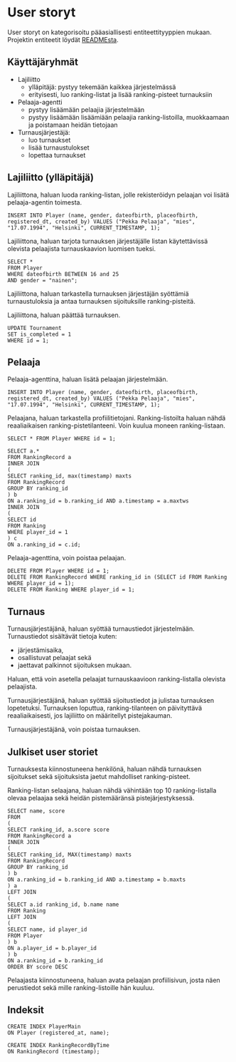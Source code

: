 # User storyt

User storyt on kategorisoitu pääasiallisesti entiteettityyppien mukaan. Projektin entiteetit löydät [READMEsta](README.md#entiteetit).

## Käyttäjäryhmät
* Lajiliitto
    - ylläpitäjä: pystyy tekemään kaikkea järjestelmässä
    - erityisesti, luo ranking-listat ja lisää ranking-pisteet turnauksiin
* Pelaaja-agentti
    - pystyy lisäämään pelaajia järjestelmään
    - pystyy lisäämään lisäämiään pelaajia ranking-listoilla, muokkaamaan ja poistamaan heidän tietojaan
* Turnausjärjestäjä:
    - luo turnaukset
    - lisää turnaustulokset
    - lopettaa turnaukset

## Lajiliitto (ylläpitäjä)
Lajiliittona, haluan luoda ranking-listan, jolle rekisteröidyn pelaajan voi lisätä pelaaja-agentin toimesta.
```
INSERT INTO Player (name, gender, dateofbirth, placeofbirth, registered_dt, created_by) VALUES ("Pekka Pelaaja", "mies", "17.07.1994", "Helsinki", CURRENT_TIMESTAMP, 1);
```
Lajiliittona, haluan tarjota turnauksen järjestäjälle listan käytettävissä olevista pelaajista turnauskaavion luomisen tueksi.
```
SELECT * 
FROM Player 
WHERE dateofbirth BETWEEN 16 and 25
AND gender = "nainen";
```

Lajiliittona, haluan tarkastella turnauksen järjestäjän syöttämiä turnaustuloksia ja antaa turnauksen sijoituksille ranking-pisteitä.

Lajiliittona, haluan päättää turnauksen.

```
UPDATE Tournament 
SET is_completed = 1
WHERE id = 1;
```

## Pelaaja
Pelaaja-agenttina, haluan lisätä pelaajan järjestelmään.
```
INSERT INTO Player (name, gender, dateofbirth, placeofbirth, registered_dt, created_by) VALUES ("Pekka Pelaaja", "mies", "17.07.1994", "Helsinki", CURRENT_TIMESTAMP, 1);
```

Pelaajana, haluan tarkastella profiilitietojani. Ranking-listoilta haluan nähdä reaaliaikaisen ranking-pistetilanteeni. Voin kuulua moneen ranking-listaan.
```
SELECT * FROM Player WHERE id = 1;
```

```
SELECT a.*
FROM RankingRecord a
INNER JOIN 
(
SELECT ranking_id, max(timestamp) maxts
FROM RankingRecord
GROUP BY ranking_id
) b
ON a.ranking_id = b.ranking_id AND a.timestamp = a.maxtws
INNER JOIN
(
SELECT id
FROM Ranking 
WHERE player_id = 1
) c
ON a.ranking_id = c.id;
```

Pelaaja-agenttina, voin poistaa pelaajan. 
```
DELETE FROM Player WHERE id = 1;
DELETE FROM RankingRecord WHERE ranking_id in (SELECT id FROM Ranking WHERE player_id = 1);
DELETE FROM Ranking WHERE player_id = 1;
```

## Turnaus
Turnausjärjestäjänä, haluan syöttää turnaustiedot järjestelmään. Turnaustiedot sisältävät tietoja kuten:

* järjestämisaika,
* osallistuvat pelaajat sekä
* jaettavat palkinnot sijoituksen mukaan.

Haluan, että voin asetella pelaajat turnauskaavioon ranking-listalla olevista pelaajista.

Turnausjärjestäjänä, haluan syöttää sijoitustiedot ja julistaa turnauksen lopetetuksi. Turnauksen loputtua, ranking-tilanteen on päivityttävä reaaliaikaisesti, jos lajiliitto on määritellyt pistejakauman.

Turnausjärjestäjänä, voin poistaa turnauksen.

## Julkiset user storiet
Turnauksesta kiinnostuneena henkilönä, haluan nähdä turnauksen sijoitukset sekä sijoituksista jaetut mahdolliset ranking-pisteet.

Ranking-listan selaajana, haluan nähdä vähintään top 10 ranking-listalla olevaa pelaajaa sekä heidän pistemääränsä pistejärjestyksessä.

```
SELECT name, score
FROM
(
SELECT ranking_id, a.score score
FROM RankingRecord a
INNER JOIN
(
SELECT ranking_id, MAX(timestamp) maxts
FROM RankingRecord
GROUP BY ranking_id
) b
ON a.ranking_id = b.ranking_id AND a.timestamp = b.maxts
) a
LEFT JOIN
(
SELECT a.id ranking_id, b.name name
FROM Ranking
LEFT JOIN
(
SELECT name, id player_id
FROM Player
) b
ON a.player_id = b.player_id
) b
ON a.ranking_id = b.ranking_id
ORDER BY score DESC
```

Pelaajasta kiinnostuneena, haluan avata pelaajan profiilisivun, josta näen perustiedot sekä mille ranking-listoille hän kuuluu.

## Indeksit
```
CREATE INDEX PlayerMain
ON Player (registered_at, name);

CREATE INDEX RankingRecordByTime
ON RankingRecord (timestamp);
```
